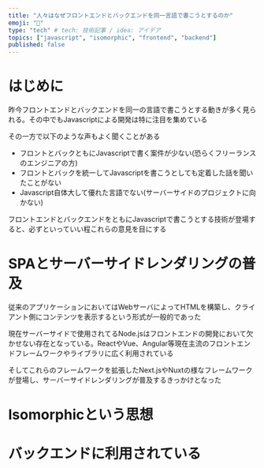 ```yaml
---
title: "人々はなぜフロントエンドとバックエンドを同一言語で書こうとするのか"
emoji: "🤔"
type: "tech" # tech: 技術記事 / idea: アイデア
topics: ["javascript", "isomorphic", "frontend", "backend"]
published: false
---
```


# はじめに

昨今フロントエンドとバックエンドを同一の言語で書こうとする動きが多く見られる。その中でもJavascriptによる開発は特に注目を集めている

その一方で以下のような声もよく聞くことがある

- フロントとバックともにJavascriptで書く案件が少ない(恐らくフリーランスのエンジニアの方)
- フロントとバックを統一してJavascriptを書こうとしても定着した話を聞いたことがない
- Javascript自体大して優れた言語でない(サーバーサイドのプロジェクトに向かない)

フロントエンドとバックエンドをともにJavascriptで書こうとする技術が登場すると、必ずといっていい程これらの意見を目にする

# SPAとサーバーサイドレンダリングの普及

従来のアプリケーションにおいてはWebサーバによってHTMLを構築し、クライアント側にコンテンツを表示するという形式が一般的であった

現在サーバーサイドで使用されてるNode.jsはフロントエンドの開発において欠かせない存在となっている。ReactやVue、Angular等現在主流のフロントエンドフレームワークやライブラリに広く利用されている

そしてこれらのフレームワークを拡張したNext.jsやNuxtの様なフレームワークが登場し、サーバーサイドレンダリングが普及するきっかけとなった


# Isomorphicという思想

# バックエンドに利用されている